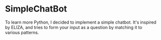 SimpleChatBot
=============

To learn more Python, I decided to implement a simple chatbot. It's inspired by ELIZA, and tries to form your input as a question by matching it to various patterns.
